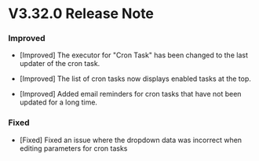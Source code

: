 # V3.32.0 Release Note

### Improved

- [Improved] The executor for "Cron Task" has been changed to the last updater of the cron task.

- [Improved] The list of cron tasks now displays enabled tasks at the top.

- [Improved] Added email reminders for cron tasks that have not been updated for a long time.

### Fixed

- [Fixed] Fixed an issue where the dropdown data was incorrect when editing parameters for cron tasks